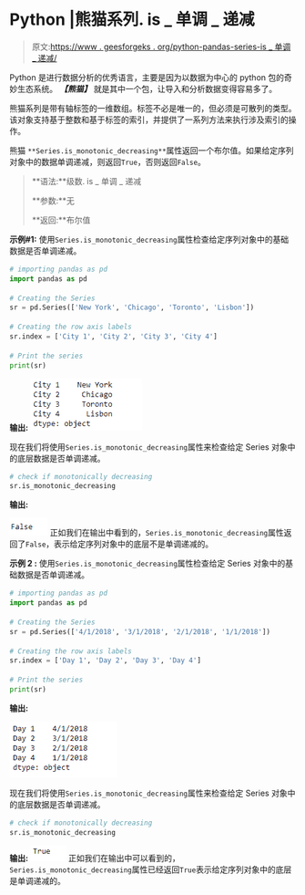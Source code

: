 # Python |熊猫系列. is _ 单调 _ 递减

> 原文:[https://www . geesforgeks . org/python-pandas-series-is _ 单调 _ 递减/](https://www.geeksforgeeks.org/python-pandas-series-is_monotonic_decreasing/)

Python 是进行数据分析的优秀语言，主要是因为以数据为中心的 python 包的奇妙生态系统。 ***【熊猫】*** 就是其中一个包，让导入和分析数据变得容易多了。

熊猫系列是带有轴标签的一维数组。标签不必是唯一的，但必须是可散列的类型。该对象支持基于整数和基于标签的索引，并提供了一系列方法来执行涉及索引的操作。

熊猫 `**Series.is_monotonic_decreasing**`属性返回一个布尔值。如果给定序列对象中的数据单调递减，则返回`True`，否则返回`False`。

> **语法:**级数. is _ 单调 _ 递减
> 
> **参数:**无
> 
> **返回:**布尔值

**示例#1:** 使用`Series.is_monotonic_decreasing`属性检查给定序列对象中的基础数据是否单调递减。

```py
# importing pandas as pd
import pandas as pd

# Creating the Series
sr = pd.Series(['New York', 'Chicago', 'Toronto', 'Lisbon'])

# Creating the row axis labels
sr.index = ['City 1', 'City 2', 'City 3', 'City 4'] 

# Print the series
print(sr)
```

**输出:**
![](img/4b2772771d6fb5d72c2864e9efa9f66a.png)

现在我们将使用`Series.is_monotonic_decreasing`属性来检查给定 Series 对象中的底层数据是否单调递减。

```py
# check if monotonically decreasing
sr.is_monotonic_decreasing
```

**输出:**

![](img/96e6b1374f483ec30914ba4779d7d2d7.png)
正如我们在输出中看到的，`Series.is_monotonic_decreasing`属性返回了`False`，表示给定序列对象中的底层不是单调递减的。

**示例 2 :** 使用`Series.is_monotonic_decreasing`属性检查给定 Series 对象中的基础数据是否单调递减。

```py
# importing pandas as pd
import pandas as pd

# Creating the Series
sr = pd.Series(['4/1/2018', '3/1/2018', '2/1/2018', '1/1/2018'])

# Creating the row axis labels
sr.index = ['Day 1', 'Day 2', 'Day 3', 'Day 4']

# Print the series
print(sr)
```

**输出:**

![](img/9eec33ee6a8d3218d2c58d8d1d9c2535.png)

现在我们将使用`Series.is_monotonic_decreasing`属性来检查给定 Series 对象中的底层数据是否单调递减。

```py
# check if monotonically decreasing
sr.is_monotonic_decreasing
```

**输出:**
![](img/1f254e9b60b8548f0a0aaa9c05b22ae6.png)
正如我们在输出中可以看到的，`Series.is_monotonic_decreasing`属性已经返回`True`表示给定序列对象中的底层是单调递减的。